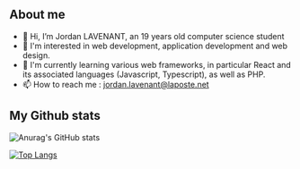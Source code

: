 ## About me 

- 👋 Hi, I’m Jordan LAVENANT, an 19 years old computer science student
- 👀 I'm interested in web development, application development and web design.
- 🌱 I'm currently learning various web frameworks, in particular React and its associated languages (Javascript, Typescript), as well as PHP.
- 📫 How to reach me : jordan.lavenant@laposte.net

## My Github stats

![Anurag's GitHub stats](https://github-readme-stats.vercel.app/api?username=jordanlavenant&show_icons=true&theme=radical)  

[![Top Langs](https://github-readme-stats.vercel.app/api/top-langs/?username=jordanlavenant&layout=donut&theme=radical)](https://github.com/anuraghazra/github-readme-stats)

<!---
jordanlavenant/jordanlavenant is a ✨ special ✨ repository because its `README.md` (this file) appears on your GitHub profile.
You can click the Preview link to take a look at your changes.
--->
